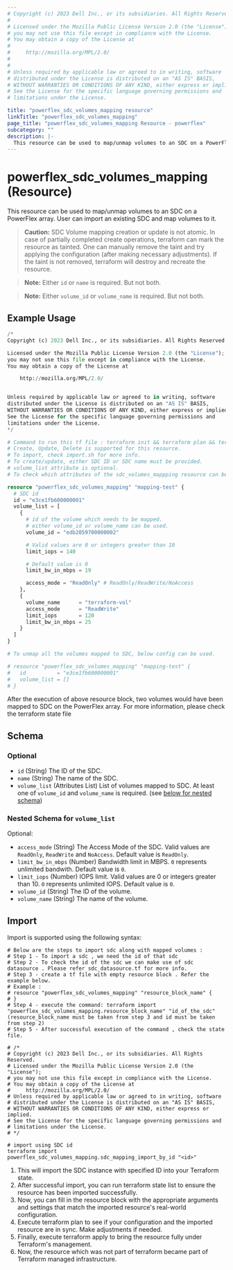 ```yaml
---
# Copyright (c) 2023 Dell Inc., or its subsidiaries. All Rights Reserved.
# 
# Licensed under the Mozilla Public License Version 2.0 (the "License");
# you may not use this file except in compliance with the License.
# You may obtain a copy of the License at
# 
#     http://mozilla.org/MPL/2.0/
# 
# 
# Unless required by applicable law or agreed to in writing, software
# distributed under the License is distributed on an "AS IS" BASIS,
# WITHOUT WARRANTIES OR CONDITIONS OF ANY KIND, either express or implied.
# See the License for the specific language governing permissions and
# limitations under the License.

title: "powerflex_sdc_volumes_mapping resource"
linkTitle: "powerflex_sdc_volumes_mapping"
page_title: "powerflex_sdc_volumes_mapping Resource - powerflex"
subcategory: ""
description: |-
  This resource can be used to map/unmap volumes to an SDC on a PowerFlex array. User can import an existing SDC and map volumes to it.
---
```


# powerflex_sdc_volumes_mapping (Resource)

This resource can be used to map/unmap volumes to an SDC on a PowerFlex array. User can import an existing SDC and map volumes to it.

> **Caution:** SDC Volume mapping creation or update is not atomic. In case of partially completed create operations, terraform can mark the resource as tainted.
One can manually remove the taint and try applying the configuration (after making necessary adjustments).
If the taint is not removed, terraform will destroy and recreate the resource.

> **Note:** Either `id` or `name` is required. But not both.

> **Note:** Either `volume_id` or `volume_name` is required. But not both.

## Example Usage

```terraform
/*
Copyright (c) 2023 Dell Inc., or its subsidiaries. All Rights Reserved.

Licensed under the Mozilla Public License Version 2.0 (the "License");
you may not use this file except in compliance with the License.
You may obtain a copy of the License at

    http://mozilla.org/MPL/2.0/


Unless required by applicable law or agreed to in writing, software
distributed under the License is distributed on an "AS IS" BASIS,
WITHOUT WARRANTIES OR CONDITIONS OF ANY KIND, either express or implied.
See the License for the specific language governing permissions and
limitations under the License.
*/

# Command to run this tf file : terraform init && terraform plan && terraform apply.
# Create, Update, Delete is supported for this resource.
# To import, check import.sh for more info.
# To create/update, either SDC ID or SDC name must be provided.
# volume_list attribute is optional. 
# To check which attributes of the sdc_volumes_mappping resource can be updated, please refer Product Guide in the documentation

resource "powerflex_sdc_volumes_mapping" "mapping-test" {
  # SDC id
  id = "e3ce1fb600000001"
  volume_list = [
    {
      # id of the volume which needs to be mapped. 
      # either volume_id or volume_name can be used.
      volume_id = "edb2059700000002"

      # Valid values are 0 or integers greater than 10
      limit_iops = 140

      # Default value is 0
      limit_bw_in_mbps = 19

      access_mode = "ReadOnly" # ReadOnly/ReadWrite/NoAccess
    },
    {
      volume_name      = "terraform-vol"
      access_mode      = "ReadWrite"
      limit_iops       = 120
      limit_bw_in_mbps = 25
    }
  ]
}

# To unmap all the volumes mapped to SDC, below config can be used. 

# resource "powerflex_sdc_volumes_mapping" "mapping-test" {
#   id          = "e3ce1fb600000001"
#   volume_list = []
# }
```

After the execution of above resource block, two volumes would have been mapped to SDC on the PowerFlex array. For more information, please check the terraform state file

<!-- schema generated by tfplugindocs -->
## Schema

### Optional

- `id` (String) The ID of the SDC.
- `name` (String) The name of the SDC.
- `volume_list` (Attributes List) List of volumes mapped to SDC. At least one of `volume_id` and `volume_name` is required. (see [below for nested schema](#nestedatt--volume_list))

<a id="nestedatt--volume_list"></a>
### Nested Schema for `volume_list`

Optional:

- `access_mode` (String) The Access Mode of the SDC. Valid values are `ReadOnly`, `ReadWrite` and `NoAccess`. Default value is `ReadOnly`.
- `limit_bw_in_mbps` (Number) Bandwidth limit in MBPS. `0` represents unlimited bandwith. Default value is `0`.
- `limit_iops` (Number) IOPS limit. Valid values are 0 or integers greater than 10. `0` represents unlimited IOPS. Default value is `0`.
- `volume_id` (String) The ID of the volume.
- `volume_name` (String) The name of the volume.

## Import

Import is supported using the following syntax:

```shell
# Below are the steps to import sdc along with mapped volumes :
# Step 1 - To import a sdc , we need the id of that sdc
# Step 2 - To check the id of the sdc we can make use of sdc datasource . Please refer sdc_datasource.tf for more info.
# Step 3 - create a tf file with empty resource block . Refer the example below.
# Example :
# resource "powerflex_sdc_volumes_mapping" "resource_block_name" {
# }
# Step 4 - execute the command: terraform import "powerflex_sdc_volumes_mapping.resource_block_name" "id_of_the_sdc" (resource_block_name must be taken from step 3 and id must be taken from step 2)
# Step 5 - After successful execution of the command , check the state file.

# /*
# Copyright (c) 2023 Dell Inc., or its subsidiaries. All Rights Reserved.
# Licensed under the Mozilla Public License Version 2.0 (the "License");
# you may not use this file except in compliance with the License.
# You may obtain a copy of the License at
#     http://mozilla.org/MPL/2.0/
# Unless required by applicable law or agreed to in writing, software
# distributed under the License is distributed on an "AS IS" BASIS,
# WITHOUT WARRANTIES OR CONDITIONS OF ANY KIND, either express or implied.
# See the License for the specific language governing permissions and
# limitations under the License.
# */

# import using SDC id
terraform import powerflex_sdc_volumes_mapping.sdc_mapping_import_by_id "<id>"
```

1. This will import the SDC instance with specified ID into your Terraform state.
2. After successful import, you can run terraform state list to ensure the resource has been imported successfully.
3. Now, you can fill in the resource block with the appropriate arguments and settings that match the imported resource's real-world configuration.
4. Execute terraform plan to see if your configuration and the imported resource are in sync. Make adjustments if needed.
5. Finally, execute terraform apply to bring the resource fully under Terraform's management.
6. Now, the resource which was not part of terraform became part of Terraform managed infrastructure.